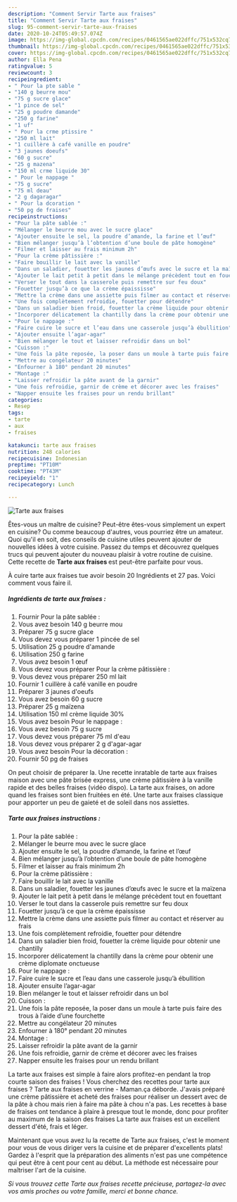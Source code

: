 ```yaml
---
description: "Comment Servir Tarte aux fraises"
title: "Comment Servir Tarte aux fraises"
slug: 95-comment-servir-tarte-aux-fraises
date: 2020-10-24T05:49:57.074Z
image: https://img-global.cpcdn.com/recipes/0461565ae022dffc/751x532cq70/tarte-aux-fraises-photo-principale-de-la-recette.jpg
thumbnail: https://img-global.cpcdn.com/recipes/0461565ae022dffc/751x532cq70/tarte-aux-fraises-photo-principale-de-la-recette.jpg
cover: https://img-global.cpcdn.com/recipes/0461565ae022dffc/751x532cq70/tarte-aux-fraises-photo-principale-de-la-recette.jpg
author: Ella Pena
ratingvalue: 5
reviewcount: 3
recipeingredient:
- " Pour la pte sable "
- "140 g beurre mou"
- "75 g sucre glace"
- "1 pince de sel"
- "25 g poudre damande"
- "250 g farine"
- "1 uf"
- " Pour la crme ptissire "
- "250 ml lait"
- "1 cuillère à café vanille en poudre"
- "3 jaunes doeufs"
- "60 g sucre"
- "25 g mazena"
- "150 ml crme liquide 30"
- " Pour le nappage "
- "75 g sucre"
- "75 ml deau"
- "2 g dagaragar"
- " Pour la dcoration "
- "50 pg de fraises"
recipeinstructions:
- "Pour la pâte sablée :"
- "Mélanger le beurre mou avec le sucre glace"
- "Ajouter ensuite le sel, la poudre d’amande, la farine et l’œuf"
- "Bien mélanger jusqu’à l’obtention d’une boule de pâte homogène"
- "Filmer et laisser au frais minimum 2h"
- "Pour la crème pâtissière :"
- "Faire bouillir le lait avec la vanille"
- "Dans un saladier, fouetter les jaunes d’œufs avec le sucre et la maïzena"
- "Ajouter le lait petit à petit dans le mélange précèdent tout en fouettant"
- "Verser le tout dans la casserole puis remettre sur feu doux"
- "Fouetter jusqu’à ce que la crème épaississe"
- "Mettre la crème dans une assiette puis filmer au contact et réserver au frais"
- "Une fois complètement refroidie, fouetter pour détendre"
- "Dans un saladier bien froid, fouetter la crème liquide pour obtenir une chantilly"
- "Incorporer délicatement la chantilly dans la crème pour obtenir une crème diplomate onctueuse"
- "Pour le nappage :"
- "Faire cuire le sucre et l’eau dans une casserole jusqu’à ébullition"
- "Ajouter ensuite l’agar-agar"
- "Bien mélanger le tout et laisser refroidir dans un bol"
- "Cuisson :"
- "Une fois la pâte reposée, la poser dans un moule à tarte puis faire des trous à l’aide d’une fourchette"
- "Mettre au congélateur 20 minutes"
- "Enfourner à 180° pendant 20 minutes"
- "Montage :"
- "Laisser refroidir la pâte avant de la garnir"
- "Une fois refroidie, garnir de crème et décorer avec les fraises"
- "Napper ensuite les fraises pour un rendu brillant"
categories:
- Resep
tags:
- tarte
- aux
- fraises

katakunci: tarte aux fraises 
nutrition: 248 calories
recipecuisine: Indonesian
preptime: "PT10M"
cooktime: "PT43M"
recipeyield: "1"
recipecategory: Lunch

---
```



![Tarte aux fraises](https://img-global.cpcdn.com/recipes/0461565ae022dffc/751x532cq70/tarte-aux-fraises-photo-principale-de-la-recette.jpg)

Êtes-vous un maître de cuisine? Peut-être êtes-vous simplement un expert en cuisine? Ou comme beaucoup d'autres, vous pourriez être un amateur. Quoi qu'il en soit, des conseils de cuisine utiles peuvent ajouter de nouvelles idées à votre cuisine. Passez du temps et découvrez quelques trucs qui peuvent ajouter du nouveau plaisir à votre routine de cuisine. Cette recette de <strong> Tarte aux fraises </strong> est peut-être parfaite pour vous.

<!--inarticleads1-->

À cuire tarte aux fraises tue avoir besoin 20 Ingrédients et 27 pas. Voici comment vous faire il.

##### Ingrédients de tarte aux fraises :

1. Fournir  Pour la pâte sablée :
1. Vous avez besoin 140 g beurre mou
1. Préparer 75 g sucre glace
1. Vous devez vous préparer 1 pincée de sel
1. Utilisation 25 g poudre d&#39;amande
1. Utilisation 250 g farine
1. Vous avez besoin 1 œuf
1. Vous devez vous préparer  Pour la crème pâtissière :
1. Vous devez vous préparer 250 ml lait
1. Fournir 1 cuillère à café vanille en poudre
1. Préparer 3 jaunes d&#39;oeufs
1. Vous avez besoin 60 g sucre
1. Préparer 25 g maïzena
1. Utilisation 150 ml crème liquide 30%
1. Vous avez besoin  Pour le nappage :
1. Vous avez besoin 75 g sucre
1. Vous devez vous préparer 75 ml d&#39;eau
1. Vous devez vous préparer 2 g d&#39;agar-agar
1. Vous avez besoin  Pour la décoration :
1. Fournir 50 pg de fraises


On peut choisir de préparer la. Une recette inratable de tarte aux fraises maison avec une pâte brisée express, une crème pâtissière à la vanille rapide et des belles fraises (vidéo dispo). La tarte aux fraises, on adore quand les fraises sont bien fruitées en été. Une tarte aux fraises classique pour apporter un peu de gaieté et de soleil dans nos assiettes. 

<!--inarticleads2-->

##### Tarte aux fraises instructions :

1. Pour la pâte sablée :
1. Mélanger le beurre mou avec le sucre glace
1. Ajouter ensuite le sel, la poudre d’amande, la farine et l’œuf
1. Bien mélanger jusqu’à l’obtention d’une boule de pâte homogène
1. Filmer et laisser au frais minimum 2h
1. Pour la crème pâtissière :
1. Faire bouillir le lait avec la vanille
1. Dans un saladier, fouetter les jaunes d’œufs avec le sucre et la maïzena
1. Ajouter le lait petit à petit dans le mélange précèdent tout en fouettant
1. Verser le tout dans la casserole puis remettre sur feu doux
1. Fouetter jusqu’à ce que la crème épaississe
1. Mettre la crème dans une assiette puis filmer au contact et réserver au frais
1. Une fois complètement refroidie, fouetter pour détendre
1. Dans un saladier bien froid, fouetter la crème liquide pour obtenir une chantilly
1. Incorporer délicatement la chantilly dans la crème pour obtenir une crème diplomate onctueuse
1. Pour le nappage :
1. Faire cuire le sucre et l’eau dans une casserole jusqu’à ébullition
1. Ajouter ensuite l’agar-agar
1. Bien mélanger le tout et laisser refroidir dans un bol
1. Cuisson :
1. Une fois la pâte reposée, la poser dans un moule à tarte puis faire des trous à l’aide d’une fourchette
1. Mettre au congélateur 20 minutes
1. Enfourner à 180° pendant 20 minutes
1. Montage :
1. Laisser refroidir la pâte avant de la garnir
1. Une fois refroidie, garnir de crème et décorer avec les fraises
1. Napper ensuite les fraises pour un rendu brillant


La tarte aux fraises est simple à faire alors profitez-en pendant la trop courte saison des fraises ! Vous cherchez des recettes pour tarte aux fraises ? Tarte aux fraises en verrine - Maman.ça déborde. J&#39;avais préparé une crème pâtissière et acheté des fraises pour réaliser un dessert avec de la pâte à chou mais rien à faire ma pâte à chou n&#39;a pas. Les recettes à base de fraises ont tendance à plaire à presque tout le monde, donc pour profiter au maximum de la saison des fraises La tarte aux fraises est un excellent dessert d&#39;été, frais et léger. 

<!--inarticleads1-->

<p>
Maintenant que vous avez lu la recette de Tarte aux fraises, c'est le moment pour vous de vous diriger vers la cuisine et de préparer d'excellents plats! Gardez à l'esprit que la préparation des aliments n'est pas une compétence qui peut être à cent pour cent au début. La méthode est nécessaire pour maîtriser l'art de la cuisine.
</p>

<p>
<i>Si vous trouvez cette Tarte aux fraises recette précieuse, partagez-la avec vos amis proches ou votre famille, merci et bonne chance.</i>
</p>
